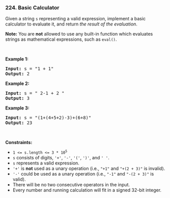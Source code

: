 <h3 align="left"> 224. Basic Calculator</h3>
<div><p>Given a string <code>s</code> representing a valid expression, implement a basic calculator to evaluate it, and return <em>the result of the evaluation</em>.</p>

<p><strong>Note:</strong> You are <strong>not</strong> allowed to use any built-in function which evaluates strings as mathematical expressions, such as <code>eval()</code>.</p>

<p>&nbsp;</p>
<p><strong>Example 1:</strong></p>

<pre><strong>Input:</strong> s = "1 + 1"
<strong>Output:</strong> 2
</pre>

<p><strong>Example 2:</strong></p>

<pre><strong>Input:</strong> s = " 2-1 + 2 "
<strong>Output:</strong> 3
</pre>

<p><strong>Example 3:</strong></p>

<pre><strong>Input:</strong> s = "(1+(4+5+2)-3)+(6+8)"
<strong>Output:</strong> 23
</pre>

<p>&nbsp;</p>
<p><strong>Constraints:</strong></p>

<ul>
	<li><code>1 &lt;= s.length &lt;= 3 * 10<sup>5</sup></code></li>
	<li><code>s</code> consists of digits, <code>'+'</code>, <code>'-'</code>, <code>'('</code>, <code>')'</code>, and <code>' '</code>.</li>
	<li><code>s</code> represents a valid expression.</li>
	<li><code>'+'</code> is <strong>not</strong> used as a unary operation (i.e., <code>"+1"</code> and <code>"+(2 + 3)"</code> is invalid).</li>
	<li><code>'-'</code> could be used as a unary operation (i.e., <code>"-1"</code> and <code>"-(2 + 3)"</code> is valid).</li>
	<li>There will be no two consecutive operators in the input.</li>
	<li>Every number and running calculation will fit in a signed 32-bit integer.</li>
</ul>
</div>